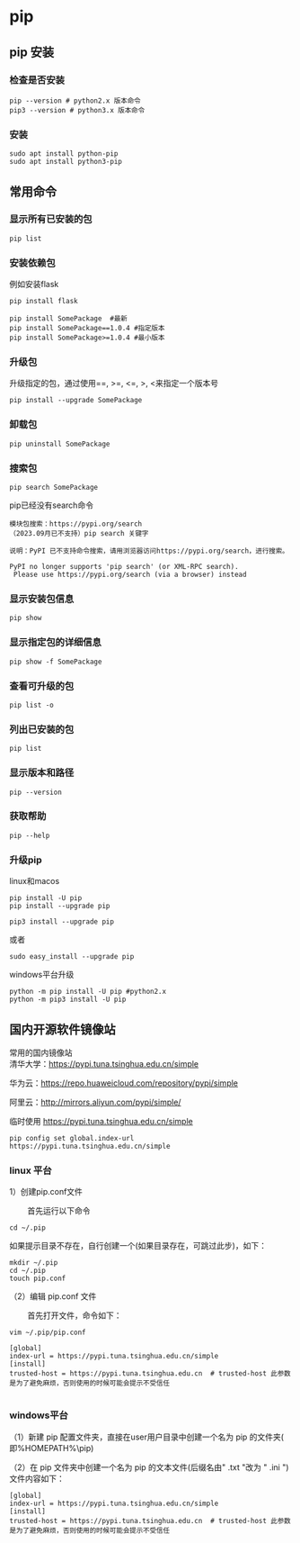 # pip
## pip 安装
### 检查是否安装
```
pip --version # python2.x 版本命令
pip3 --version # python3.x 版本命令
```

### 安装
```
sudo apt install python-pip
sudo apt install python3-pip
```
## 常用命令
### 显示所有已安装的包
```
pip list
```
### 安装依赖包
例如安装flask
```
pip install flask

pip install SomePackage  #最新
pip install SomePackage==1.0.4 #指定版本
pip install SomePackage>=1.0.4 #最小版本
```
### 升级包
升级指定的包，通过使用==, >=, <=, >, <来指定一个版本号
```
pip install --upgrade SomePackage
```
### 卸载包
```
pip uninstall SomePackage
```
### 搜索包
```
pip search SomePackage
```
pip已经没有search命令
```
模块包搜索：https://pypi.org/search
（2023.09月已不支持）pip search 关键字

说明：PyPI 已不支持命令搜索，请用浏览器访问https://pypi.org/search，进行搜索。

PyPI no longer supports 'pip search' (or XML-RPC search).
 Please use https://pypi.org/search (via a browser) instead
```


### 显示安装包信息
```
pip show
```

### 显示指定包的详细信息
```
pip show -f SomePackage
```
### 查看可升级的包
```
pip list -o
```

### 列出已安装的包
```
pip list
```

### 显示版本和路径
```
pip --version
```
### 获取帮助
```
pip --help
```
### 升级pip
linux和macos
```
pip install -U pip
pip install --upgrade pip

pip3 install --upgrade pip
```
或者
```
sudo easy_install --upgrade pip
```
windows平台升级
```
python -m pip install -U pip #python2.x
python -m pip3 install -U pip
```
## 国内开源软件镜像站

常用的国内镜像站  
清华大学：https://pypi.tuna.tsinghua.edu.cn/simple

华为云：https://repo.huaweicloud.com/repository/pypi/simple

阿里云：http://mirrors.aliyun.com/pypi/simple/

临时使用
<https://pypi.tuna.tsinghua.edu.cn/simple>

```
pip config set global.index-url https://pypi.tuna.tsinghua.edu.cn/simple
```

### linux 平台
1）创建pip.conf文件

　　 首先运行以下命令
```
cd ~/.pip
```
如果提示目录不存在，自行创建一个(如果目录存在，可跳过此步)，如下：
```
mkdir ~/.pip
cd ~/.pip
touch pip.conf

```
（2）编辑 pip.conf 文件

　　 首先打开文件，命令如下：
```
vim ~/.pip/pip.conf

[global] 
index-url = https://pypi.tuna.tsinghua.edu.cn/simple
[install]
trusted-host = https://pypi.tuna.tsinghua.edu.cn  # trusted-host 此参数是为了避免麻烦，否则使用的时候可能会提示不受信任


```
### windows平台
（1）新建 pip 配置文件夹，直接在user用户目录中创建一个名为 pip 的文件夹( 即%HOMEPATH%\pip)

（2）在 pip 文件夹中创建一个名为 pip 的文本文件(后缀名由" .txt "改为 " .ini ")
文件内容如下：

```
[global]
index-url = https://pypi.tuna.tsinghua.edu.cn/simple
[install]
trusted-host = https://pypi.tuna.tsinghua.edu.cn  # trusted-host 此参数是为了避免麻烦，否则使用的时候可能会提示不受信任
```
